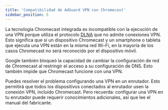 ```yaml
---
title: 'Compatibilidad de AdGuard VPN con Chromecast'
sidebar_position: 5
---
```


La tecnología Chromecast integrada es incompatible con la ejecución de una VPN porque utiliza el protocolo [DLNA](https://en.wikipedia.org/wiki/Digital_Living_Network_Alliance) que no admite conexiones VPN. Esto significa que si un dispositivo Chromecast y un smartphone o tableta que ejecuta una VPN están en la misma red Wi-Fi, en la mayoría de los casos Chromecast no será reconocido por el dispositivo móvil.

Google también bloqueó la capacidad de cambiar la configuración de red de Chromecast al restringir el acceso a su configuración de DNS. Esto también impide que Chromecast funcione con una VPN.

Puedes resolver el problema configurando una VPN en un enrutador. Esto permitirá que todos los dispositivos conectados al enrutador usen la conexión VPN, incluido Chromecast. Pero recuerda: configurar una VPN en tu enrutador puede requerir conocimientos adicionales, así que lee el manual del fabricante.

